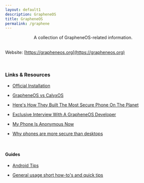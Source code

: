 ```yaml
---
layout: default1
description: GrapheneOS
title: GrapheneOS
permalink: /graphene
---
```


<div style="text-align:center;">
A collection of GrapheneOS-related information.
</div>
<br>

Website: [https://grapheneos.org](https://grapheneos.org)

<br>

### Links & Resources

- [Official Installation](https://grapheneos.org/install/)

- [GrapheneOS vs CalyxOS](https://www.privacyguides.org/android/grapheneos-vs-calyxos/)

- [Here's How They Built The Most Secure Phone On The Planet](https://invidious.namazso.eu/watch?v=yTeAFoQnQPo)

- [Exclusive Interview With A GrapheneOS Developer](https://invidious.snopyta.org/watch?v=WkQ_OCzuLNg)

- [My Phone Is Anonymous Now](https://y.com.sb/watch?v=8FDIef7tVFg)

- [Why phones are more secure than desktops](https://invidious.projectsegfau.lt/watch?v=Wd4Pa03LvLk)

<br>

#### Guides

- [Android Tips](https://privsec.dev/os/android-tips/)

- [General usage short how-to's and quick tips](https://discuss.grapheneos.org/d/104-general-usage-short-how-tos-and-quick-tips)

<br>

